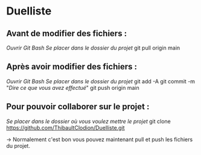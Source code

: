 # Duelliste

## Avant de modifier des fichiers :

*Ouvrir Git Bash*
*Se placer dans le dossier du projet*
git pull origin main

## Après avoir modifier des fichiers :

*Ouvrir Git Bash*
*Se placer dans le dossier du projet*
git add -A
git commit -m "*Dire ce que vous avez effectué*"
git push origin main

## Pour pouvoir collaborer sur le projet :

*Se placer dans le dossier où vous voulez mettre le projet*
git clone https://github.com/ThibaultClodion/Duelliste.git

-> Normalement c'est bon vous pouvez maintenant pull et push les fichiers du projet.
